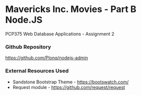 # Mavericks Inc. Movies - Part B Node.JS #

PCP375 Web Database Applications - Assignment 2

### Github Repository ###

https://github.com/Plonq/nodejs-admin

### External Resources Used ###

* Sandstone Bootstrap Theme - https://bootswatch.com/
* Request module - https://github.com/request/request
